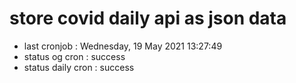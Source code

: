 # store covid daily api as json data

- last cronjob : Wednesday, 19 May 2021 13:27:49
- status og cron : success
- status daily cron : success
      
      